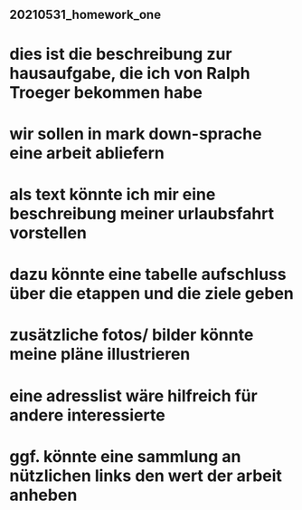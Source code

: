 ## 20210531_homework_one
# dies ist die beschreibung zur hausaufgabe, die ich von Ralph Troeger bekommen habe
# wir sollen in mark down-sprache eine arbeit abliefern
# als text könnte ich mir eine beschreibung meiner urlaubsfahrt vorstellen
# dazu könnte eine tabelle aufschluss über die etappen und die ziele geben
# zusätzliche fotos/ bilder könnte meine pläne illustrieren
# eine adresslist wäre hilfreich für andere interessierte
# ggf. könnte eine sammlung an nützlichen links den wert der arbeit anheben
